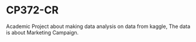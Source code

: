 # CP372-CR
Academic Project about making data analysis on data from kaggle, The data is about Marketing Campaign.
